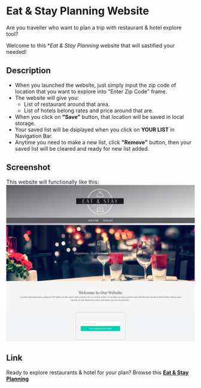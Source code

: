 # Eat & Stay Planning Website
Are you traveller who want to plan a trip with restaurant & hotel explore tool?

Welcome to this **Eat & Stay Planning* website that will sastified your needed!

## Description
- When you launched the website, just simply input the zip code of location that you want to explore into "Enter Zip Code" frame.
- The website will give you:
    - List of restaurant around that area.
    - List of hotels belong rates and price around that are.
- When you click on **"Save"** button, that location will be saved in local storage.
- Your saved list will be dsiplayed when you click on **YOUR LIST** in Navigation Bar.
- Anytime you need to make a new list, click **"Remove"** button, then your saved list will be cleared and ready for new list added.

## Screenshot
This website will functionally like this: 
![Mock Up Image](./assets/images/screenshot.png)

## Link
Ready to explore restaurants & hotel for your plan? Browse this **[Eat & Stay Planning]()**
